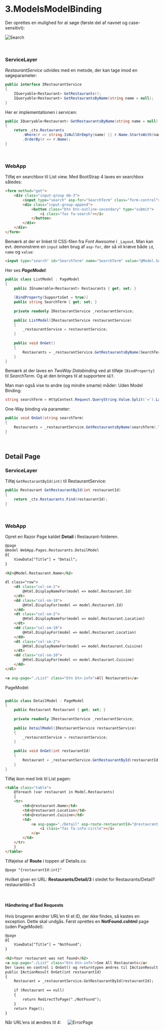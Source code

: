 ﻿# 3.ModelsModelBinding
Der oprettes en mulighed for at søge (første del af navnet og case-sensitivt):  

![Search](IndexList.png)

&nbsp;

### ServiceLayer

*RestaurantService* udvides med en metode, der kan tage imod en søgeparameter:
```c#
public interface IRestaurantService
{
    IQueryable<Restaurant> GetRestaurants();
    IQueryable<Restaurant> GetRestaurantsByName(string name = null);
}
```

Her er implementationen i servicen:
```c#
public IQueryable<Restaurant> GetRestaurantsByName(string name = null)
{
    return _ctx.Restaurants
        .Where(r => string.IsNullOrEmpty(name) || r.Name.StartsWith(name))
        .OrderBy(r => r.Name);
}
```

&nbsp;

### WebApp
Tilføj en searchbox til List view. Med BootStrap 4 laves en searchbox således:
```html
<form method="get">
    <div class="input-group mb-3">
        <input type="search" asp-for="SearchTerm" class="form-control">
        <div class="input-group-append">
            <button class="btn btn-outline-secondary" type="submit">
                <i class="fas fa-search"></i>
            </button>
        </div>
    </div>
</form>
```

Bemærk at der er linket til CSS-filen fra *Font Awesome* i `_Layout`.
Man kan evt. demonstrere en `input` uden brug af `asp-for`, der så vil kræve både `id`, `name` og `value`:
```html
<input type="search" id="SearchTerm" name="SearchTerm" value="@Model.SearchTerm">
```

Her ses ***PageModel***:
```c#
public class ListModel : PageModel
{
    public IEnumerable<Restaurant> Restaurants { get; set; }
 
    [BindProperty(SupportsGet = true)]
    public string SearchTerm { get; set; }
 
    private readonly IRestaurantService _restaurantService;
 
    public ListModel(IRestaurantService restaurantService)
    {
        _restaurantService = restaurantService;
    }
 
    public void OnGet()
    {
        Restaurants = _restaurantService.GetRestaurantsByName(SearchTerm);
    }
}
```

Bemærk at der laves en *TwoWay Databinding* ved at tilføje ```[BindProperty]``` til *SearchTerm*. Og at den bringes til at supportere `GET`.

Man man også vise to andre (og mindre smarte) måder:
Uden Model Binding:
```c#
string searchTerm = HttpContext.Request.QueryString.Value.Split('=').LastOrDefault();
```
One-Way binding via parameter:
```C#
public void OnGet(string searchTerm)
{
    Restaurants = _restaurantService.GetRestaurantsByName(searchTerm).ToList();
}
```

&nbsp;

## Detail Page
### ServiceLayer
Tilføj  ```GetRestarantById(int)``` til RestaurantService:
```c#
public Restaurant GetRestaurantById(int restaurantId)
{
    return _ctx.Restaurants.Find(restaurantId);
}
```

&nbsp;

### WebApp
Opret en Razor Page kaldet **Detail** i Restaurant-folderen.
```html
@page
@model WebApp.Pages.Restaurants.DetailModel
@{
    ViewData["Title"] = "Detail";
}
 
<h2>@Model.Restaurant.Name</h2>
 
dl class="row">
    <dt class="col-sm-2">
        @Html.DisplayNameFor(model => model.Restaurant.Id)
    </dt>
    <dd class="col-sm-10">
        @Html.DisplayFor(model => model.Restaurant.Id)
    </dd>
    <dt class="col-sm-2">
        @Html.DisplayNameFor(model => model.Restaurant.Location)
    </dt>
    <dd class="col-sm-10">
        @Html.DisplayFor(model => model.Restaurant.Location)
    </dd>
    <dt class="col-sm-2">
        @Html.DisplayNameFor(model => model.Restaurant.Cuisine)
    </dt>
    <dd class="col-sm-10">
        @Html.DisplayFor(model => model.Restaurant.Cuisine)
    </dd>
</dl>
 
<a asp-page="./List" class="btn btn-info">All Restaurants</a>
```

PageModel:
```c#

public class DetailModel : PageModel
{
    public Restaurant Restaurant { get; set; }
 
    private readonly IRestaurantService _restaurantService;
 
    public DetailModel(IRestaurantService restaurantService)
    {
        _restaurantService = restaurantService;
    }
 
    public void OnGet(int restaurantId)
    {
        Restaurant = _restaurantService.GetRestaurantById(restaurantId);
    }
}
```

Tilføj ikon med link til List pagen:
```html
<table class="table">
    @foreach (var restaurant in Model.Restaurants)
    {
    <tr>
        <td>@restaurant.Name</td>
        <td>@restaurant.Location</td>
        <td>@restaurant.Cuisine</td>
        <td>
            <a asp-page="./Detail" asp-route-restaurantId="@restaurant.Id">
                <i class="fas fa-info-circle"></i>
            </a>
        </td>
    </tr>
    }
</table>
```

Tilføjelse af **Route** i toppen af Details.cs:
```html
@page "{restaurantId:int}"
```
Hvilket giver en URL: **Restaurants/Detail/3** i stedet for Restaurants/Detail?restaurantId=3

&nbsp;

#### Håndtering af Bad Requests
Hvis brugeren ændrer URL’en til et ID, der ikke findes, så kastes en exception. Dette skal undgås.
Først oprettes en **NotFound.cshtml** page (uden PageModel):
```html
@page
@{
    ViewData["Title"] = "NotFound";
}
 
<h2>Your restaurant was not found</h2>
<a asp-page="./List" class="btn btn-info">See All Restaurants</a>
Der laves en control i OnGet() og returntypen ændres til IActionResult:
public IActionResult OnGet(int restaurantId)
{
    Restaurant = _restaurantService.GetRestaurantById(restaurantId);
 
    if (Restaurant == null)
    {
        return RedirectToPage("./NotFound");
    }
    return Page();
}
```  


   
Når URL’ens id ændres til 4:
  
 ![ErrorPage](ErrorPage.png)